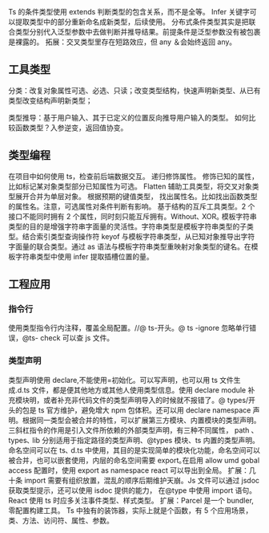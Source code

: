 Ts 的条件类型使用 extends 判断类型的包含关系，而不是全等。
Infer 关键字可以提取类型中的部分重新命名成新类型，后续使用。
分布式条件类型其实是把联合类型分别代入泛型参数中去做判断并推导结果。前提条件是泛型参数没有被包裹是裸露的。
拓展：交叉类型里存在短路效应，但 any ＆会始终返回 any｡

## 工具类型

分类：改复对象属性可选、必选、只读；改变类型结构，快速声明新类型、从已有类型改变结构声明新类型；

类型推导：基于用户输入、其于已定义的位置反向推导用户输入的类型。
如何比较函数类型？入参逆变，返回值协变。

## 类型编程

在项目中如何使用 ts，检查前后端数据交互。
递归修饰属性。
修饰已知的属性，比如标记某对象类型部分已知属性为可选。
Flatten 辅助工具类型，将交叉对象类型展开合并为单层对象。
根据预期的键值类型， 找出属性名。比如找出函数类型的属性名。注意，可选属性对条件判断有影响。
基于结构的互斥工具类型。2 个接口不能同时拥有 2 个属性，同时刻只能互斥拥有。Without､ XOR｡
模板字符串类型的目的是增强字符串字面量的灵活性。字符串类型是模板字符串类型的子类型。结合索引类型查询操作符 keyof 与模板字符串类型，从已知对象推导出字符字面量的联合类型。通过 as 语法与模板字符串类型重映射对象类型的键名。在模板字符串类型中使用 infer 提取插槽位置的量。

## 工程应用

### 指令行

使用类型指令行内注释，覆盖全局配置。//@ ts-开头。@ ts -ignore 忽略单行错误，@ts- check 可以查 js 文件。

### 类型声明

类型声明使用 declare,不能使用=初始化。可以写声明，也可以用 ts 文件生成.d.ts 文件，都是便其他地方或其他人使用类型信息。使用 declare module 补充模块明，或者补充非代码文件的类型声明导入的时候就不报错了。@ types/开头的包是 ts 官方维护，避免增大 npm 包体积。还可以用 declare namespace 声明。根据同一类型会被合并的特性，可以扩展第三方模块、内置模块的类型声明。
三斜杠指令的作用是引入文件所依赖的外部类型声明，有三种不同属性， path ､types､ lib 分别适用于指定路径的类型声明、@types 模块、ts 内置的类型声明。
命名空间可以在 ts､ d.ts 中使用，其目的是实现简单的模块化功能，命名空间可以被合并，也可以嵌套使用，内层的命名空间需要 export｡在启用 allow umd gobal access 配置时，使用 export as namespace react 可以导出到全局。
扩展：几十条 import 需要有组织放置，混乱的顺序后期维护天崩。Js 文件可以通过 jsdoc 获取类型提示，还可以使用 isdoc 提供的能力， 在@type 中使用 import 语句。
React 使用 ts 时应多关注事件类型、样式类型。
扩展：Parcel 是一个 bundler,零配置构建工具。
Ts 中独有的装饰器，实际上就是个函数，有 5 个应用场景， 类、方法、访问符、属性、参数。
